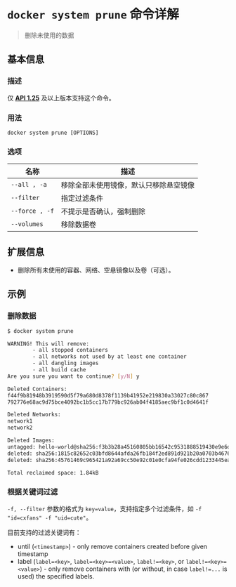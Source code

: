 # `docker system prune` 命令详解

> 删除未使用的数据

## 基本信息

### 描述

仅 [**API 1.25**](https://docs.docker.com/engine/api/v1.25/) 及以上版本支持这个命令。

### 用法

```
docker system prune [OPTIONS]
```

### 选项

| 名称 | 描述 |
| ---- | ---- |
| `--all , -a` | 移除全部未使用镜像，默认只移除悬空镜像 |
| `--filter` | 指定过滤条件 |
| `--force , -f` | 不提示是否确认，强制删除 |
| `--volumes` | 移除数据卷 |

## 扩展信息

- 删除所有未使用的容器、网络、空悬镜像以及卷（可选）。

## 示例

### 删除数据

```bash
$ docker system prune

WARNING! This will remove:
        - all stopped containers
        - all networks not used by at least one container
        - all dangling images
        - all build cache
Are you sure you want to continue? [y/N] y

Deleted Containers:
f44f9b81948b3919590d5f79a680d8378f1139b41952e219830a33027c80c867
792776e68ac9d75bce4092bc1b5cc17b779bc926ab04f4185aec9bf1c0d4641f

Deleted Networks:
network1
network2

Deleted Images:
untagged: hello-world@sha256:f3b3b28a45160805bb16542c9531888519430e9e6d6ffc09d72261b0d26ff74f
deleted: sha256:1815c82652c03bfd8644afda26fb184f2ed891d921b20a0703b46768f9755c57
deleted: sha256:45761469c965421a92a69cc50e92c01e0cfa94fe026cdd1233445ea00e96289a

Total reclaimed space: 1.84kB
```

### 根据关键词过滤

`-f, --filter` 参数的格式为 `key=value`，支持指定多个过滤条件，如 `-f "id=cxfans" -f "uid=cute"`。

目前支持的过滤关键词有：

- until (`<timestamp>`) - only remove containers created before given timestamp
- label (`label=<key>`, `label=<key>=<value>`, `label!=<key>`, or `label!=<key>=<value>`) - only remove containers with (or without, in case `label!=...` is used) the specified labels.

